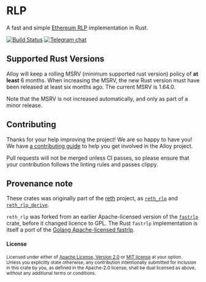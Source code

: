 # RLP

A fast and simple [Ethereum RLP][rlp] implementation in Rust.

[rlp]: https://ethereum.org/en/developers/docs/data-structures-and-encoding/rlp

[![Build Status][actions-badge]][actions-url]
[![Telegram chat][telegram-badge]][telegram-url]

[actions-badge]: https://img.shields.io/github/actions/workflow/status/alloy-rs/rlp/ci.yml?branch=main&style=for-the-badge
[actions-url]: https://github.com/alloy-rs/rlp/actions?query=branch%3Amain
[telegram-badge]: https://img.shields.io/endpoint?color=neon&style=for-the-badge&url=https%3A%2F%2Ftg.sumanjay.workers.dev%2Fethers_rs
[telegram-url]: https://t.me/ethers_rs

## Supported Rust Versions

<!--
When updating this, also update:
- .clippy.toml
- Cargo.toml
- .github/workflows/ci.yml
-->

Alloy will keep a rolling MSRV (minimum supported rust version) policy of **at
least** 6 months. When increasing the MSRV, the new Rust version must have been
released at least six months ago. The current MSRV is 1.64.0.

Note that the MSRV is not increased automatically, and only as part of a minor
release.

## Contributing

Thanks for your help improving the project! We are so happy to have you! We have
[a contributing guide](./CONTRIBUTING.md) to help you get involved in the
Alloy project.

Pull requests will not be merged unless CI passes, so please ensure that your
contribution follows the linting rules and passes clippy.

## Provenance note

These crates was originally part of the [reth] project, as [`reth_rlp`] and [`reth_rlp_derive`].

`reth_rlp` was forked from an earlier Apache-licensed version of the [`fastrlp`]
crate, before it changed licence to GPL. The Rust `fastrlp` implementation is
itself a port of the [Golang Apache-licensed fastrlp][gofastrlp].

[reth]: https://github.com/paradigmxyz/reth
[`reth_rlp`]: https://github.com/paradigmxyz/reth/tree/e2218bea37aa455b4fd6602fe71a8fbe0974f12b/crates/rlp
[`reth_rlp_derive`]: https://github.com/paradigmxyz/reth/tree/e2218bea37aa455b4fd6602fe71a8fbe0974f12b/crates/rlp/rlp-derive
[`fastrlp`]: https://github.com/vorot93/fastrlp
[gofastrlp]: https://github.com/umbracle/fastrlp

#### License

<sup>
Licensed under either of <a href="LICENSE-APACHE">Apache License, Version
2.0</a> or <a href="LICENSE-MIT">MIT license</a> at your option.
</sup>

<br>

<sub>
Unless you explicitly state otherwise, any contribution intentionally submitted
for inclusion in this crate by you, as defined in the Apache-2.0 license, shall
be dual licensed as above, without any additional terms or conditions.
</sub>
